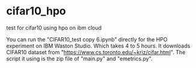 # cifar10_hpo
test for cifar10 using hpo on ibm cloud

You can run the "CIFAR10_test copy 6.ipynb" directly for the HPO experiment on IBM Waston Studio. Which takes 4 to 5 hours.
It downloads CIFAR10 dataset from "https://www.cs.toronto.edu/~kriz/cifar.html".
The script it using is the zip file of "main.py" and "emetrics.py". 
